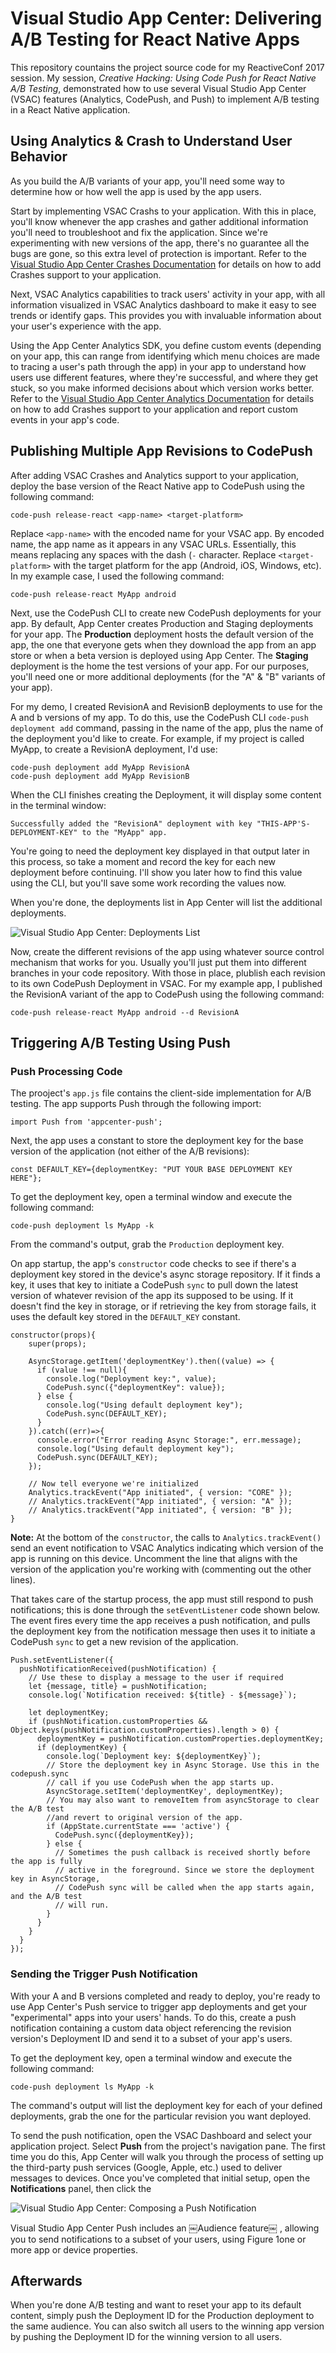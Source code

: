 # Visual Studio App Center: Delivering A/B Testing for React Native Apps
This repository countains the project source code for my ReactiveConf 2017 session.  My session, *Creative Hacking: Using Code Push for React Native A/B Testing*, demonstrated how to use several Visual Studio App Center (VSAC) features (Analytics, CodePush, and Push) to implement A/B testing in a React Native application.

## Using Analytics & Crash to Understand User Behavior

As you build the A/B variants of your app, you'll need some way to determine how or how well the app is used by the app users.

Start by implementing VSAC Crashs to your application. With this in place, you'll know whenever the app crashes and gather additional information you'll need to troubleshoot and fix the application. Since we're experimenting with new versions of the app, there's no guarantee all the bugs are gone, so this extra level of protection is important. Refer to the [Visual Studio App Center Crashes Documentation](https://docs.microsoft.com/en-us/appcenter/crashes/) for details on how to add Crashes support to your application.

Next, VSAC Analytics capabilities to track users' activity in your app, with all information visualized in VSAC Analytics dashboard to make it easy to see trends or identify gaps. This provides you with invaluable information about your user's experience with the app.

Using the App Center Analytics SDK, you define custom events (depending on your app, this can range from identifying which menu choices are made to tracing a user's path through the app) in your app to understand how users use different features, where they're successful, and where they get stuck, so you make informed decisions about which version works better. Refer to the [Visual Studio App Center Analytics Documentation](https://docs.microsoft.com/en-us/appcenter/analytics/) for details on how to add Crashes support to your application and report custom events in your app's code.

## Publishing Multiple App Revisions to CodePush

After adding VSAC Crashes and Analytics support to your application, deploy the base version of the React Native app to CodePush using the following command:

	code-push release-react <app-name> <target-platform>
	
Replace `<app-name>` with the encoded name for your VSAC app. By encoded name, the app name as it appears in any VSAC URLs. Essentially, this means replacing any spaces with the dash (`-` character. Replace `<target-platform>` with the target platform for the app (Android, iOS, Windows, etc). In my example case, I used the following command:

	code-push release-react MyApp android

Next, use the CodePush CLI to create new CodePush deployments for your app. By default, App Center creates Production and Staging deployments for your app. The **Production** deployment hosts the default version of the app, the one that everyone gets when they download the app from an app store or when a beta version is deployed using App Center. The **Staging** deployment is the home the test versions of your app. For our purposes, you'll need one or more additional deployments (for the "A" & "B" variants of your app). 

For my demo, I created RevisionA and RevisionB deployments to use for the A and b versions of my app. To do this, use the CodePush CLI `code-push deployment add` command, passing in the name of the app, plus the name of the deployment you'd like to create. For example, if my project is called MyApp, to create a RevisionA deployment, I'd use: 

	code-push deployment add MyApp RevisionA
	code-push deployment add MyApp RevisionB

When the CLI finishes creating the Deployment, it will display some content in the terminal window:

	Successfully added the "RevisionA" deployment with key "THIS-APP'S-DEPLOYMENT-KEY" to the "MyApp" app.

You're going to need the deployment key displayed in that output later in this process, so take a moment and record the key for each new deployment before continuing. I'll show you later how to find this value using the CLI, but you'll save some work recording the values now.

When you're done, the deployments list in App Center will list the additional deployments.

![Visual Studio App Center: Deployments List](images/figure-01.png)
 
Now, create the different revisions of the app using whatever source control mechanism that works for you. Usually you'll just put them into different branches in your code repository. With those in place, plublish each revision to its own CodePush Deployment in VSAC. For my example app, I published the RevisionA variant of the app to CodePush using the following command:

	code-push release-react MyApp android --d RevisionA

## Triggering A/B Testing Using Push

### Push Processing Code

The prooject's `app.js` file contains the client-side implementation for A/B testing. The app supports Push through the following import:

	import Push from 'appcenter-push';

Next, the app uses a constant to store the deployment key for the base version of the application (not either of the A/B revisions):

	const DEFAULT_KEY={deploymentKey: "PUT YOUR BASE DEPLOYMENT KEY HERE"};

To get the deployment key, open a terminal window and execute the following command:

	code-push deployment ls MyApp -k

From the command's output, grab the `Production` deployment key.

On app startup, the app's `constructor` code checks to see if there's a deployment key stored in the device's async storage repository. If it finds a key, it uses that key to initiate a CodePush `sync` to pull down the latest version of whatever revision of the app its supposed to be using. If it doesn't find the key in storage, or if retrieving the key from storage fails, it uses the default key stored in the `DEFAULT_KEY` constant.

	constructor(props){
	    super(props);

	    AsyncStorage.getItem('deploymentKey').then((value) => {
	      if (value !== null){
	        console.log("Deployment key:", value);
	        CodePush.sync({"deploymentKey": value});        
	      } else {
	        console.log("Using default deployment key");
	        CodePush.sync(DEFAULT_KEY);
	      }
	    }).catch((err)=>{
	      console.error("Error reading Async Storage:", err.message);
	      console.log("Using default deployment key");
	      CodePush.sync(DEFAULT_KEY);  
	    });    
	  
	    // Now tell everyone we're initialized
	    Analytics.trackEvent("App initiated", { version: "CORE" });
	    // Analytics.trackEvent("App initiated", { version: "A" });
	    // Analytics.trackEvent("App initiated", { version: "B" });    
	}

**Note:** At the bottom of the `constructor`, the calls to `Analytics.trackEvent()` send an event notification to VSAC Analytics indicating which version of the app is running on this device. Uncomment the line that aligns with the version of the application you're working with (commenting out the other lines).

That takes care of the startup process, the app must still respond to push notifications; this is done through the `setEventListener` code shown below. The event fires every time the app receives a push notification, and pulls the deployment key from the notification message then uses it to initiate a CodePush `sync` to get a new revision of the application.

	Push.setEventListener({
	  pushNotificationReceived(pushNotification) {
	    // Use these to display a message to the user if required
	    let {message, title} = pushNotification; 
	    console.log(`Notification received: ${title} - ${message}`);
	    
	    let deploymentKey; 
	    if (pushNotification.customProperties && Object.keys(pushNotification.customProperties).length > 0) {
	      deploymentKey = pushNotification.customProperties.deploymentKey;
	      if (deploymentKey) {
	        console.log(`Deployment key: ${deploymentKey}`);
	        // Store the deployment key in Async Storage. Use this in the codepush.sync 
	        // call if you use CodePush when the app starts up. 
	        AsyncStorage.setItem('deploymentKey', deploymentKey);        
	        // You may also want to removeItem from asyncStorage to clear the A/B test 
	        //and revert to original version of the app. 
	        if (AppState.currentState === 'active') {
	          CodePush.sync({deploymentKey});
	        } else {
	          // Sometimes the push callback is received shortly before the app is fully 
	          // active in the foreground. Since we store the deployment key in AsyncStorage,
	          // CodePush sync will be called when the app starts again, and the A/B test 
	          // will run.
	        }
	      }          
	    }
	  }
	});

### Sending the Trigger Push Notification

With your A and B versions completed and ready to deploy, you're ready to use App Center's Push service to trigger app deployments and get your "experimental" apps into your users' hands. To do this, create a push notification containing a custom data object referencing the revision version's Deployment ID and send it to a subset of your app's users.
 
To get the deployment key, open a terminal window and execute the following command:

	code-push deployment ls MyApp -k

The command's output will list the deployment key for each of your defined deployments, grab the one for the particular revision you want deployed.

To send the push notification, open the VSAC Dashboard and select your application project. Select **Push** from the project's navigation pane. The first time you do this, App Center will walk you through the process of setting up the third-party push services (Google, Apple, etc.) used to deliver messages to devices. Once you've completed that initial setup, open the **Notifications** panel, then click the 

![Visual Studio App Center: Composing a Push Notification](images/figure-02.png)

Visual Studio App Center Push includes an ￼Audience feature￼ , allowing you to send notifications to a subset of your users, using Figure 1one or more app or device properties.   

## Afterwards

When you're done A/B testing and want to reset your app to its default content, simply push the Deployment ID for the Production deployment to the same audience. You can also switch all users to the winning app version  by pushing the Deployment ID for the winning version to all users.
